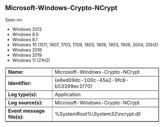 ## Microsoft-Windows-Crypto-NCrypt

Seen on:
* Windows 2012
* Windows 8.0
* Windows 8.1
* Windows 10 (1511, 1607, 1703, 1709, 1803, 1809, 1903, 1909, 2004, 20H2)
* Windows 2016
* Windows 2019
* Windows 11 (21H2)

<table border="1" class="docutils">
  <tbody>
    <tr>
      <td><b>Name:</b></td>
      <td>Microsoft-Windows-Crypto-NCrypt</td>
    </tr>
    <tr>
      <td><b>Identifier:</b></td>
      <td>{e8ed09dc-100c-45e2-9fc8-b53399ec1f70}</td>
    </tr>
    <tr>
      <td><b>Log type(s):</b></td>
      <td>Application</td>
    </tr>
    <tr>
      <td><b>Log source(s):</b></td>
      <td>Microsoft-Windows-Crypto-NCrypt</td>
    </tr>
    <tr>
      <td><b>Event message file(s):</b></td>
      <td>%SystemRoot%\System32\ncrypt.dll</td>
    </tr>
  </tbody>
</table>

&nbsp;

